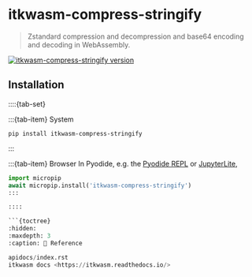 itkwasm-compress-stringify
=======

> Zstandard compression and decompression and base64 encoding and decoding in WebAssembly.

[![itkwasm-compress-stringify version](https://badge.fury.io/py/itkwasm_compress_stringify.svg)](https://pypi.org/project/itkwasm_compress_stringify/)

## Installation

::::{tab-set}

:::{tab-item} System
```shell
pip install itkwasm-compress-stringify
```
:::

:::{tab-item} Browser
In Pyodide, e.g. the [Pyodide REPL](https://pyodide.org/en/stable/console.html) or [JupyterLite](https://jupyterlite.readthedocs.io/en/latest/try/lab),

```python
import micropip
await micropip.install('itkwasm-compress-stringify')
:::

::::

```{toctree}
:hidden:
:maxdepth: 3
:caption: 📖 Reference

apidocs/index.rst
itkwasm docs <https://itkwasm.readthedocs.io/>
```